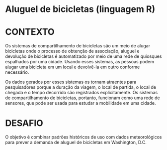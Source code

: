 # Aluguel de bicicletas (linguagem R)

# CONTEXTO

Os sistemas de compartilhamento de bicicletas são um meio de alugar bicicletas onde o processo de obtenção de associação, aluguel e devolução de bicicletas é automatizado por meio de uma rede de quiosques espalhados por uma cidade. Usando esses sistemas, as pessoas podem alugar uma bicicleta em um local e devolvê-la em outro conforme necessário.

Os dados gerados por esses sistemas os tornam atraentes para pesquisadores porque a duração da viagem, o local de partida, o local de chegada e o tempo decorrido são registrados explicitamente. Os sistemas de compartilhamento de bicicletas, portanto, funcionam como uma rede de sensores, que pode ser usada para estudar a mobilidade em uma cidade.


# DESAFIO

O objetivo é combinar padrões históricos de uso com dados meteorológicos para prever a demanda de aluguel de bicicletas em Washington, D.C.
